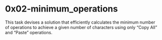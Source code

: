 # 0x02-minimum_operations

This task devises a solution that efficiently calculates the minimum number of operations to achieve a given number of characters using only “Copy All” and “Paste” operations. 